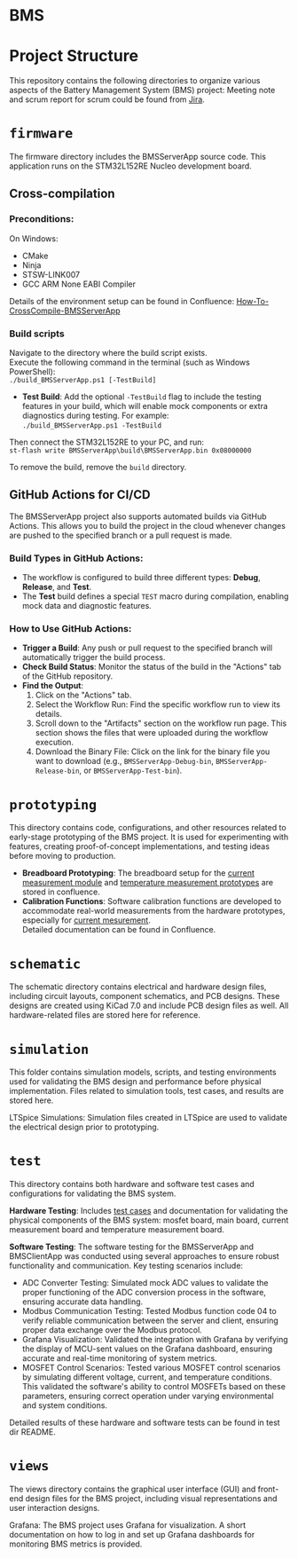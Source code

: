 # BMS

# Project Structure

This repository contains the following directories to organize various aspects of the Battery Management System (BMS) project:
Meeting note and scrum report for scrum could be found from [Jira](https://liyuanliull.atlassian.net/jira/software/projects/SCRUM/boards/1/reports).

# `firmware`
The firmware directory includes the BMSServerApp source code. This application runs on the STM32L152RE Nucleo development board.   

## Cross-compilation
### Preconditions:
On Windows:   
- CMake
- Ninja
- STSW-LINK007
- GCC ARM None EABI Compiler

Details of the environment setup can be found in Confluence: [How-To-CrossCompile-BMSServerApp](https://liyuanliull.atlassian.net/wiki/spaces/BMSDEVELOP/pages/426109/How-to+Set+Up+Environment+and+Building+the+BMSServerApp)

### Build scripts
Navigate to the directory where the build script exists.   
Execute the following command in the terminal (such as Windows PowerShell):  
`./build_BMSServerApp.ps1 [-TestBuild]`   

- **Test Build**: Add the optional `-TestBuild` flag to include the testing features in your build, which will enable mock components or extra diagnostics during testing. For example:  
  `./build_BMSServerApp.ps1 -TestBuild`

Then connect the STM32L152RE to your PC, and run:    
`st-flash write BMSServerApp\build\BMSServerApp.bin 0x08000000`   

To remove the build, remove the `build` directory.

## GitHub Actions for CI/CD
The BMSServerApp project also supports automated builds via GitHub Actions. This allows you to build the project in the cloud whenever changes are pushed to the specified branch or a pull request is made.

### Build Types in GitHub Actions:
- The workflow is configured to build three different types: **Debug**, **Release**, and **Test**.
- The **Test** build defines a special `TEST` macro during compilation, enabling mock data and diagnostic features.

### How to Use GitHub Actions:
- **Trigger a Build**: Any push or pull request to the specified branch will automatically trigger the build process.
- **Check Build Status**: Monitor the status of the build in the "Actions" tab of the GitHub repository.
- **Find the Output**:   
  1. Click on the "Actions" tab.
  2. Select the Workflow Run: Find the specific workflow run to view its details.
  3. Scroll down to the "Artifacts" section on the workflow run page. This section shows the files that were uploaded during the workflow execution.
  4. Download the Binary File:  Click on the link for the binary file you want to download (e.g., `BMSServerApp-Debug-bin`, `BMSServerApp-Release-bin`, or `BMSServerApp-Test-bin`).   

# `prototyping`
This directory contains code, configurations, and other resources related to early-stage prototyping of the BMS project. It is used for experimenting with features, creating proof-of-concept implementations, and testing ideas before moving to production.  

- **Breadboard Prototyping**: The breadboard setup for the [current measurement module](https://liyuanliull.atlassian.net/wiki/spaces/BMSDEVELOP/pages/6520833/Voltage+Temperature+and+Current+measurement+Overview) and [temperature measurement prototypes](https://liyuanliull.atlassian.net/wiki/spaces/BMSDEVELOP/pages/8257538/Temperature+Measurement+Module+Prototyping+Documentation.) are stored in confluence.   
- **Calibration Functions**: Software calibration functions are developed to accommodate real-world measurements from the hardware prototypes, especially for [current mesurement](https://liyuanliull.atlassian.net/wiki/spaces/BMSDEVELOP/pages/19791874/Current+measurement+prototyping+and+calibration+calculation).   
Detailed documentation can be found in Confluence.  

# `schematic`
The schematic directory contains electrical and hardware design files, including circuit layouts, component schematics, and PCB designs. These designs are created using KiCad 7.0 and include PCB design files as well. All hardware-related files are stored here for reference.   

# `simulation`
This folder contains simulation models, scripts, and testing environments used for validating the BMS design and performance before physical implementation. Files related to simulation tools, test cases, and results are stored here.   

LTSpice Simulations: Simulation files created in LTSpice are used to validate the electrical design prior to prototyping.   

# `test`
This directory contains both hardware and software test cases and configurations for validating the BMS system.   

**Hardware Testing**: Includes [test cases](https://liyuanliull.atlassian.net/wiki/spaces/BMSDEVELOP/pages/20250626/Hardware+testing+notes) and documentation for validating the physical components of the BMS system: mosfet board, main board, current measurement board and temperature measurement board.   

**Software Testing**: The software testing for the BMSServerApp and BMSClientApp was conducted using several approaches to ensure robust functionality and communication. Key testing scenarios include:     
- ADC Converter Testing: Simulated mock ADC values to validate the proper functioning of the ADC conversion process in the software, ensuring accurate data handling.   
- Modbus Communication Testing: Tested Modbus function code 04 to verify reliable communication between the server and client, ensuring proper data exchange over the Modbus protocol.   
- Grafana Visualization: Validated the integration with Grafana by verifying the display of MCU-sent values on the Grafana dashboard, ensuring accurate and real-time monitoring of system metrics.   
- MOSFET Control Scenarios: Tested various MOSFET control scenarios by simulating different voltage, current, and temperature conditions. This validated the software's ability to control MOSFETs based on these parameters, ensuring correct operation under varying environmental and system conditions.

Detailed results of these hardware and software tests can be found in test dir README.

# `views`
The views directory contains the graphical user interface (GUI) and front-end design files for the BMS project, including visual representations and user interaction designs.   

Grafana: The BMS project uses Grafana for visualization. A short documentation on how to log in and set up Grafana dashboards for monitoring BMS metrics is provided.   

